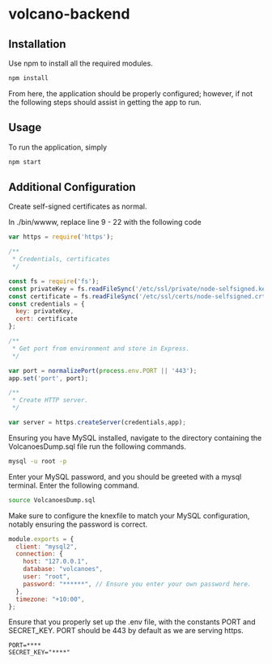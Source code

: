 # volcano-backend

## Installation

Use npm to install all the required modules.

```bash
npm install
```

From here, the application should be properly configured; however, if not the following steps should assist in getting the app to run.

## Usage

To run the application, simply

```bash
npm start
```

## Additional Configuration

Create self-signed certificates as normal.

In ./bin/wwww, replace line 9 - 22 with the following code

```javascript
var https = require('https');

/**
 * Credentials, certificates
 */

const fs = require('fs');
const privateKey = fs.readFileSync('/etc/ssl/private/node-selfsigned.key', 'utf8');
const certificate = fs.readFileSync('/etc/ssl/certs/node-selfsigned.crt', 'utf8');
const credentials = {
  key: privateKey,
  cert: certificate
};

/**
 * Get port from environment and store in Express.
 */

var port = normalizePort(process.env.PORT || '443');
app.set('port', port);

/**
 * Create HTTP server.
 */

var server = https.createServer(credentials,app);
```

Ensuring you have MySQL installed, navigate to the directory containing the VolcanoesDump.sql file run the following commands.

```bash
mysql -u root -p
```

Enter your MySQL password, and you should be greeted with a mysql terminal. Enter the following command.

```bash
source VolcanoesDump.sql
```

Make sure to configure the knexfile to match your MySQL configuration, notably ensuring the password is correct.

```javascript
module.exports = {
  client: "mysql2",
  connection: {
    host: "127.0.0.1",
    database: "volcanoes",
    user: "root",
    password: "******", // Ensure you enter your own password here.
  },
  timezone: "+10:00",
};
```

Ensure that you properly set up the .env file, with the constants PORT and SECRET_KEY. PORT should be 443 by default as we are serving https.

```env
PORT=****
SECRET_KEY="****"
```
